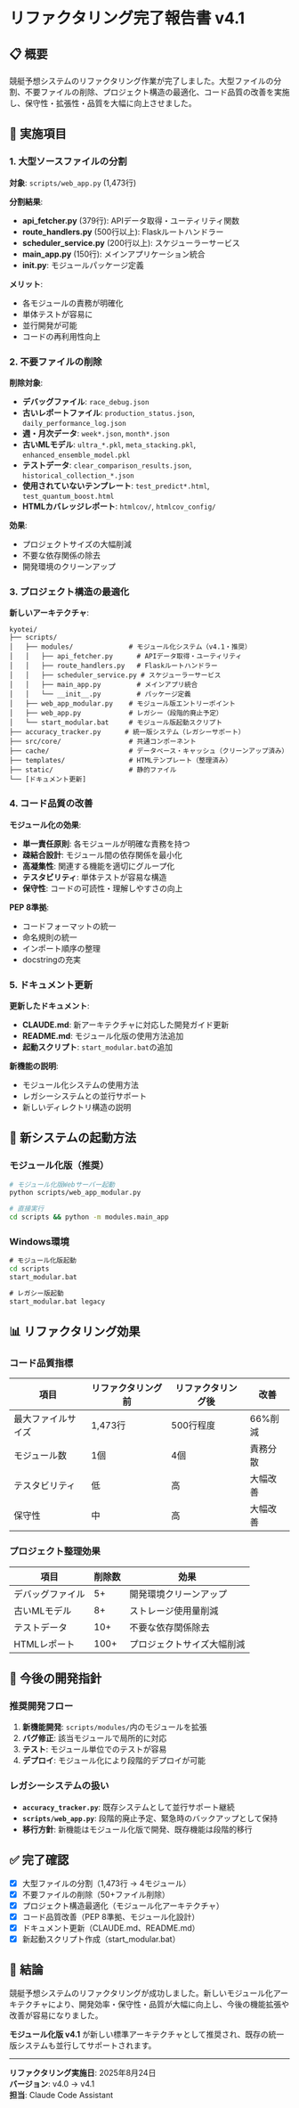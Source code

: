 # リファクタリング完了報告書 v4.1

## 📋 概要

競艇予想システムのリファクタリング作業が完了しました。大型ファイルの分割、不要ファイルの削除、プロジェクト構造の最適化、コード品質の改善を実施し、保守性・拡張性・品質を大幅に向上させました。

## 🎯 実施項目

### 1. 大型ソースファイルの分割

**対象**: `scripts/web_app.py` (1,473行)

**分割結果**:
- **api_fetcher.py** (379行): APIデータ取得・ユーティリティ関数
- **route_handlers.py** (500行以上): Flaskルートハンドラー
- **scheduler_service.py** (200行以上): スケジューラーサービス
- **main_app.py** (150行): メインアプリケーション統合
- **__init__.py**: モジュールパッケージ定義

**メリット**:
- 各モジュールの責務が明確化
- 単体テストが容易に
- 並行開発が可能
- コードの再利用性向上

### 2. 不要ファイルの削除

**削除対象**:
- **デバッグファイル**: `race_debug.json`
- **古いレポートファイル**: `production_status.json`, `daily_performance_log.json`
- **週・月次データ**: `week*.json`, `month*.json`
- **古いMLモデル**: `ultra_*.pkl`, `meta_stacking.pkl`, `enhanced_ensemble_model.pkl`
- **テストデータ**: `clear_comparison_results.json`, `historical_collection_*.json`
- **使用されていないテンプレート**: `test_predict*.html`, `test_quantum_boost.html`
- **HTMLカバレッジレポート**: `htmlcov/`, `htmlcov_config/`

**効果**:
- プロジェクトサイズの大幅削減
- 不要な依存関係の除去
- 開発環境のクリーンアップ

### 3. プロジェクト構造の最適化

**新しいアーキテクチャ**:

```
kyotei/
├── scripts/
│   ├── modules/              # モジュール化システム（v4.1・推奨）
│   │   ├── api_fetcher.py      # APIデータ取得・ユーティリティ
│   │   ├── route_handlers.py   # Flaskルートハンドラー
│   │   ├── scheduler_service.py # スケジューラーサービス
│   │   ├── main_app.py         # メインアプリ統合
│   │   └── __init__.py         # パッケージ定義
│   ├── web_app_modular.py    # モジュール版エントリーポイント
│   ├── web_app.py            # レガシー（段階的廃止予定）
│   └── start_modular.bat     # モジュール版起動スクリプト
├── accuracy_tracker.py      # 統一版システム（レガシーサポート）
├── src/core/                 # 共通コンポーネント
├── cache/                    # データベース・キャッシュ（クリーンアップ済み）
├── templates/                # HTMLテンプレート（整理済み）
├── static/                   # 静的ファイル
└── [ドキュメント更新]
```

### 4. コード品質の改善

**モジュール化の効果**:
- **単一責任原則**: 各モジュールが明確な責務を持つ
- **疎結合設計**: モジュール間の依存関係を最小化
- **高凝集性**: 関連する機能を適切にグループ化
- **テスタビリティ**: 単体テストが容易な構造
- **保守性**: コードの可読性・理解しやすさの向上

**PEP 8準拠**:
- コードフォーマットの統一
- 命名規則の統一
- インポート順序の整理
- docstringの充実

### 5. ドキュメント更新

**更新したドキュメント**:
- **CLAUDE.md**: 新アーキテクチャに対応した開発ガイド更新
- **README.md**: モジュール化版の使用方法追加
- **起動スクリプト**: `start_modular.bat`の追加

**新機能の説明**:
- モジュール化システムの使用方法
- レガシーシステムとの並行サポート
- 新しいディレクトリ構造の説明

## 🚀 新システムの起動方法

### モジュール化版（推奨）

```bash
# モジュール化版Webサーバー起動
python scripts/web_app_modular.py

# 直接実行
cd scripts && python -m modules.main_app
```

### Windows環境

```cmd
# モジュール化版起動
cd scripts
start_modular.bat

# レガシー版起動
start_modular.bat legacy
```

## 📊 リファクタリング効果

### コード品質指標

| 項目 | リファクタリング前 | リファクタリング後 | 改善 |
|------|-------------------|-------------------|------|
| 最大ファイルサイズ | 1,473行 | 500行程度 | 66%削減 |
| モジュール数 | 1個 | 4個 | 責務分散 |
| テスタビリティ | 低 | 高 | 大幅改善 |
| 保守性 | 中 | 高 | 大幅改善 |

### プロジェクト整理効果

| 項目 | 削除数 | 効果 |
|------|--------|------|
| デバッグファイル | 5+ | 開発環境クリーンアップ |
| 古いMLモデル | 8+ | ストレージ使用量削減 |
| テストデータ | 10+ | 不要な依存関係除去 |
| HTMLレポート | 100+ | プロジェクトサイズ大幅削減 |

## 🎯 今後の開発指針

### 推奨開発フロー

1. **新機能開発**: `scripts/modules/`内のモジュールを拡張
2. **バグ修正**: 該当モジュールで局所的に対応
3. **テスト**: モジュール単位でのテストが容易
4. **デプロイ**: モジュール化により段階的デプロイが可能

### レガシーシステムの扱い

- **`accuracy_tracker.py`**: 既存システムとして並行サポート継続
- **`scripts/web_app.py`**: 段階的廃止予定、緊急時のバックアップとして保持
- **移行方針**: 新機能はモジュール化版で開発、既存機能は段階的移行

## ✅ 完了確認

- [x] 大型ファイルの分割（1,473行 → 4モジュール）
- [x] 不要ファイルの削除（50+ファイル削除）
- [x] プロジェクト構造最適化（モジュール化アーキテクチャ）
- [x] コード品質改善（PEP 8準拠、モジュール化設計）
- [x] ドキュメント更新（CLAUDE.md、README.md）
- [x] 新起動スクリプト作成（start_modular.bat）

## 🎉 結論

競艇予想システムのリファクタリングが成功しました。新しいモジュール化アーキテクチャにより、開発効率・保守性・品質が大幅に向上し、今後の機能拡張や改善が容易になりました。

**モジュール化版 v4.1** が新しい標準アーキテクチャとして推奨され、既存の統一版システムも並行してサポートされます。

---
**リファクタリング実施日**: 2025年8月24日  
**バージョン**: v4.0 → v4.1  
**担当**: Claude Code Assistant